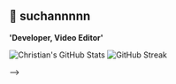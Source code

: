 ## 🐼 suchannnnn

**'Developer, Video Editor'**

![Christian's GitHub Stats](https://github-readme-stats.vercel.app/api?username=suchannnnn&show_icons=true&theme=radical)
![GitHub Streak](https://streak-stats.demolab.com/?user=suchannnnn&theme=radical)

-->
